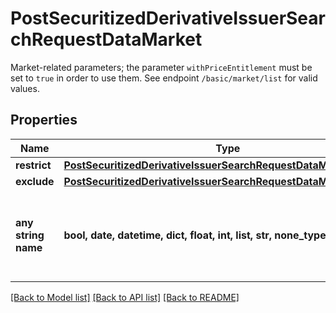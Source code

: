 # PostSecuritizedDerivativeIssuerSearchRequestDataMarket

Market-related parameters; the parameter `withPriceEntitlement` must be set to `true` in order to use them. See endpoint `/basic/market/list` for valid values.

## Properties
Name | Type | Description | Notes
------------ | ------------- | ------------- | -------------
**restrict** | [**PostSecuritizedDerivativeIssuerSearchRequestDataMarketRestrict**](PostSecuritizedDerivativeIssuerSearchRequestDataMarketRestrict.md) |  | [optional] 
**exclude** | [**PostSecuritizedDerivativeIssuerSearchRequestDataMarketExclude**](PostSecuritizedDerivativeIssuerSearchRequestDataMarketExclude.md) |  | [optional] 
**any string name** | **bool, date, datetime, dict, float, int, list, str, none_type** | any string name can be used but the value must be the correct type | [optional]

[[Back to Model list]](../README.md#documentation-for-models) [[Back to API list]](../README.md#documentation-for-api-endpoints) [[Back to README]](../README.md)


